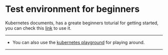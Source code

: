# Test environment for beginners
Kubernetes documents, has a greate beginners toturial for getting started, you can check this [link](https://kubernetes.io/docs/tutorials/kubernetes-basics/create-cluster/cluster-intro/) to use it.

---
* You can also use the [kubernetes playground](https://labs.play-with-k8s.com/) for playing around.  

---
